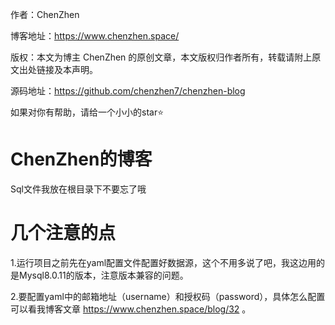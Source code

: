 作者：ChenZhen

博客地址：https://www.chenzhen.space/

版权：本文为博主 ChenZhen 的原创文章，本文版权归作者所有，转载请附上原文出处链接及本声明。

源码地址：https://github.com/chenzhen7/chenzhen-blog


如果对你有帮助，请给一个小小的star⭐
# ChenZhen的博客

Sql文件我放在根目录下不要忘了哦

# 几个注意的点

1.运行项目之前先在yaml配置文件配置好数据源，这个不用多说了吧，我这边用的是Mysql8.0.11的版本，注意版本兼容的问题。

2.要配置yaml中的邮箱地址（username）和授权码（password），具体怎么配置可以看我博客文章 https://www.chenzhen.space/blog/32 。

